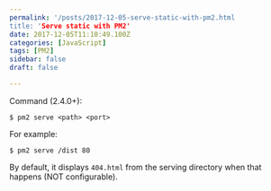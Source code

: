 ```yaml
---
permalink: '/posts/2017-12-05-serve-static-with-pm2.html
title: 'Serve static with PM2'
date: 2017-12-05T11:10:49.100Z
categories: [JavaScript]
tags: [PM2]
sidebar: false
draft: false

---
```





Command (2.4.0+):

```
$ pm2 serve <path> <port>
```

For example:

```
$ pm2 serve /dist 80
```


By default, it displays `404.html` from the serving directory when that happens (NOT configurable).
